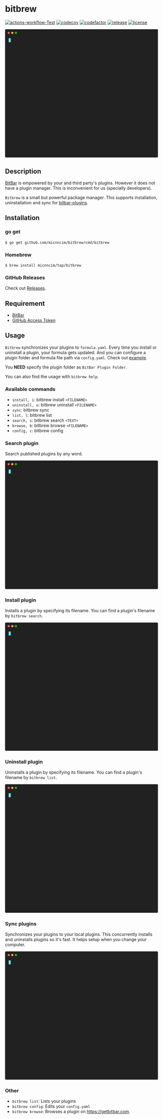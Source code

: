 # bitbrew

[![actions-workflow-Test][actions-workflow-Test-badge]][actions-workflow-Test]
[![codecov][codecov-badge]][codecov]
[![codefactor][codefactor-badge]][codefactor]
[![release][release-badge]][release]
[![license][license-badge]][license] 

![bitbrew](./_doc/bitbrew.svg)

## Description

[BitBar](https://github.com/matryer/bitbar) is empowered by your and third party's plugins. However it does not have a plugin manager. This is inconvenient for us (specially developers).

`Bitbrew` is a small but powerful package manager. This supports installation, uninstallation and sync for [bitbar-plugins](https://github.com/matryer/bitbar-plugins).

## Installation

### go get

```
$ go get github.com/micnncim/bitbrew/cmd/bitbrew
```

### Homebrew

```
$ brew install micnncim/tap/bitbrew
```

### GitHub Releases

Check out [Releases](https://github.com/micnncim/bitbrew/releases).

## Requirement

- [BitBar](https://github.com/matryer/bitbar)
- [GitHub Access Token](https://github.com/settings/tokens)

## Usage

`Bitbrew` synchronizes your plugins to `formula.yaml`. Every time you install or uninstall a plugin, your formula gets updated. And you can configure a plugin folder and formula file path via `config.yaml`. Check out [example](./_example).

You **NEED** specify the plugin folder as `BitBar Plugin Folder`.  

You can also find the usage with `bitbrew help`.

### Available commands

- `install, i`: bitbrew install `<FILENAME>`
- `uninstall, u`: bitbrew uninstall `<FILENAME>`
- `sync`: bitbrew sync
- `list, l`: bitbrew list
- `search, s`: bitbrew search `<TEXT>`
- `browse, b`: bitbrew browse `<FILENAME>`
- `config, c`: bitbrew config

### Search plugin

Search published plugins by any word.

![search](./_doc/search.svg)

### Install plugin

Installs a plugin by specifying its filename. You can find a plugin's filename by `bitbrew search`.

![install](./_doc/install.svg)

### Uninstall plugin

Uninstalls a plugin by specifying its filename. You can find a plugin's filename by `bitbrew list`.

![uninstall](./_doc/uninstall.svg)

### Sync plugins

Synchronizes your plugins to your local plugins. This concurrently installs and uninstalls plugins so it's fast.
It helps setup when you change your computer.

![sync](./_doc/sync.svg)

### Other

- `bitbrew list`: Lists your plugins
- `bitbrew config`: Edits your `config.yaml`
- `bitbrew browse`: Browses a plugin on https://getbitbar.com.

<!-- badge links -->

[actions-workflow-Test]: https://github.com/micnncim/bitbrew/actions?query=workflow%3ATest
[codecov]: https://codecov.io/gh/micnncim/bitbrew
[codefactor]: https://www.codefactor.io/repository/github/micnncim/bitbrew
[release]: https://github.com/micnncim/bitbrew/releases
[license]: LICENSE

[actions-workflow-Test-badge]: https://img.shields.io/github/workflow/status/micnncim/bitbrew/Test?label=Test&style=for-the-badge&logo=github
[codecov-badge]: https://img.shields.io/codecov/c/github/micnncim/bitbrew?style=for-the-badge&logo=codecov
[codefactor-badge]: https://img.shields.io/codefactor/grade/github/micnncim/bitbrew?logo=codefactor&style=for-the-badge
[release-badge]: https://img.shields.io/github/v/release/micnncim/bitbrew?style=for-the-badge&logo=github
[license-badge]: https://img.shields.io/github/license/micnncim/bitbrew?style=for-the-badge
